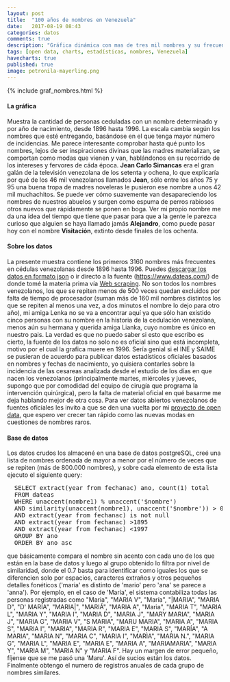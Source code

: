 ```yaml
---
layout: post
title:  "100 años de nombres en Venezuela"
date:   2017-08-19 08:43
categories: datos
comments: true
description: "Gráfica dinámica con mas de tres mil nombres y su frecuencia de uso en Venezuela. Mira que tan común fue tu nombre entre los años 1896 y 1996"
tags: [open data, charts, estadísticas, nombres, Venezuela]
havecharts: true
published: true
image: petronila-mayerling.png
---
```


{% include graf_nombres.html %}

<h4>La gráfica</h4>
Muestra la cantidad de personas ceduladas con un nombre determinado y por año de nacimiento, desde 1896 hasta 1996. La escala cambia según los nombres que esté entregando, basándose en el que tenga mayor número de incidencias. Me parece interesante comprobar hasta qué punto los nombres, lejos de ser inspiraciones divinas que las madres materializan, se comportan como modas que vienen y van, hablándonos en su recorrido de los intereses y fervores de cáda época. <b>Jean Carlo Simancas</b> era el gran galán de la televisión venezolana de los setenta y ochena, lo que explicaría por qué de los 46 mil venezolanos llamados <b>Jean</b>, sólo entre los años 75 y 95 una buena tropa de madres noveleras le pusieron ese nombre a unos 42 mil muchachitos. Se puede ver cómo suavemente van desapareciendo los nombres de nuestros abuelos y surgen como espuma de perros rabiosos otros nuevos que rápidamente se ponen en boga. Ver mi propio nombre me da una idea del tiempo que tiene que pasar para que a la gente le parezca curioso que alguien se haya llamado jamás <b>Alejandro</b>, como puede pasar hoy con el nombre <b>Visitación</b>, extinto desde finales de los ochenta.

<h4>Sobre los datos
<a href="/data/nombres-venezuela-anual.json" title="Descarga los datos de la gráfica"><i class="fa fa-table" aria-hidden="true"></i></a>&nbsp;
<a href="https://www.dateas.com" title="Funente de los datos"><i class="fa fa-file-text-o" aria-hidden="true"></i></a></h4>
La presente muestra contiene los primeros 3160 nombres más frecuentes en cédulas venezolanas desde 1896 hasta 1996. Puedes <a href="/data/nombres-venezuela-anual.json">descargar los datos en formato json</a> o ir directo a la fuente (<a href="https://www.dateas.com/">https://www.dateas.com/</a>) de donde tomé la materia prima vía
<a href="{% post_url 2017-06-16-PHP-scraping %}">Web scraping</a>. No son todos los nombres venezolanos, los que se repiten menos de 500 veces quedan excluidos por falta de tiempo de procesador (suman más de 160 mil nombres distintos los que se repiten al menos una vez, a dos minutos el nombre lo dejo para otro año), mi amiga Lenka no se va a encontrar aquí ya que sólo han existido cinco personas con su nombre en la historia de la cedulación venezolana, menos aún su hermana y querida amiga Lianka, cuyo nombre es único en nuestro pais. La verdad es que no puedo saber si esto que escribo es cierto, la fuente de los datos no solo no es oficial sino que está incompleta, motivo por el cual la grafica muere en 1996. Sería genial si el INE y SAIME se pusieran de acuerdo para publicar datos estadísticos oficiales basados en nombres y fechas de nacimiento, yo quisiera contarles sobre la incidencia de las cesareas analizada desde el estudio de los días en que nacen los venezolanos (principalmente martes, miércoles y jueves, supongo que por comodidad del equipo de cirugía que programa la intervención quirúrgica), pero la falta de material oficial en qué basarme me deja hablando mejor de otra cosa. Para ver datos abiertos venezolanos de fuentes oficiales les invito a que se den una vuelta por mi <a href="{% post_url 2017-08-04-datos-abiertos %}">proyecto de open data</a>, que espero ver crecer tan rápido como las nuevas modas en cuestiones de nombres raros.
<br/>
<h4>Base de datos</h4>
Los datos crudos los almacené en una base de datos postgreSQL, creé una lista de nombres ordenada de mayor a menor por el número de veces que se repiten (más de 800.000 nombres), y sobre cada elemento de esta lista ejecuto el siguiente query:

<pre>
  SELECT extract(year from fechanac) ano, count(1) total 
  FROM dateas 
  WHERE unaccent(nombre1) % unaccent('$nombre') 
  AND similarity(unaccent(nombre1), unaccent('$nombre')) > 0.7
  AND extract(year from fechanac) is not null 
  AND extract(year from fechanac) >1895
  AND extract(year from fechanac) <1997
  GROUP BY ano
  ORDER BY ano asc
</pre>

que básicamente compara el nombre sin acento con cada uno de los que están en la base de datos y luego al grupo obtenido lo filtra por nivel de similaridad, donde el 0.7 basta para identificar como iguales los que se diferencien solo por espacios, caracteres extraños y otros pequeños detalles fonéticos ('maria' es distinto de 'mario' pero 'ana' se parece a 'anna'). 
Por ejemplo, en el caso de 'María', el sistema contabiliza todas las personas registradas como "Maria", "MARIA   V", "María", "|MARIA", "MARIA D", "D' MARÍA", "MARIA|", "MARIÁ", "MARIA  A", "Marìa", "MARIA T", "MARIA L", "MARIA  Y", "MARIA         I", "MARIA         D", "MARIA J", "MARY MARIA", "MARIA  J", "MARIA         G", "MARIA V", "S MARIA", "MARU MARIA", "MARIA   A", "MARIA  S", "MARIA  I", "MARIA", "MARIA R", "MARIA         E", "MARIA S", "MARÍA", "A MARIA", "MARIA         N", "MARIA C", "MARIA I", "MARÌA", "MARIA N.", "MARIA G", "MARIA         L", "MARIA   E", "MARIA E", "MARIA A", "MARIAMARIA", "MARIA Y", "MARIA M", "MARIA N" y "MARIA F". Hay un margen de error pequeño, fíjense que se me pasó una 'Maru'. Así de sucios están los datos. Finalmente obtengo el numero de registros anuales de cada grupo de nombres similares.
